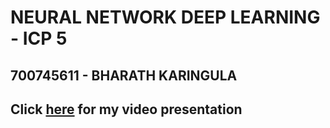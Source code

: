 # NEURAL NETWORK DEEP LEARNING - ICP 5
## 700745611 - BHARATH KARINGULA


## Click [here](https://drive.google.com/file/d/1a5bMgcoTE-xaGcD6QlCQjl5T-RsyMjaq/view?usp=sharing) for my video presentation
